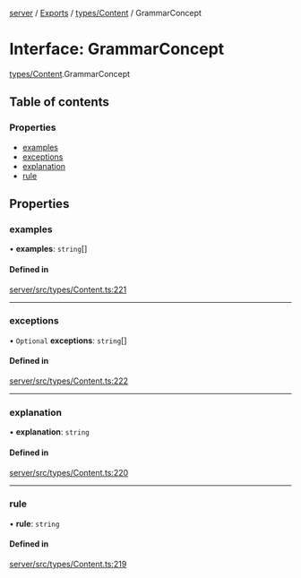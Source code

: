 [server](../README.md) / [Exports](../modules.md) / [types/Content](../modules/types_Content.md) / GrammarConcept

# Interface: GrammarConcept

[types/Content](../modules/types_Content.md).GrammarConcept

## Table of contents

### Properties

- [examples](types_Content.GrammarConcept.md#examples)
- [exceptions](types_Content.GrammarConcept.md#exceptions)
- [explanation](types_Content.GrammarConcept.md#explanation)
- [rule](types_Content.GrammarConcept.md#rule)

## Properties

### examples

• **examples**: `string`[]

#### Defined in

[server/src/types/Content.ts:221](https://github.com/niklas-joh/french-learning-platform/blob/df287cd90d2fc20ebbe1da4bb7d2c97b195a5de7/server/src/types/Content.ts#L221)

___

### exceptions

• `Optional` **exceptions**: `string`[]

#### Defined in

[server/src/types/Content.ts:222](https://github.com/niklas-joh/french-learning-platform/blob/df287cd90d2fc20ebbe1da4bb7d2c97b195a5de7/server/src/types/Content.ts#L222)

___

### explanation

• **explanation**: `string`

#### Defined in

[server/src/types/Content.ts:220](https://github.com/niklas-joh/french-learning-platform/blob/df287cd90d2fc20ebbe1da4bb7d2c97b195a5de7/server/src/types/Content.ts#L220)

___

### rule

• **rule**: `string`

#### Defined in

[server/src/types/Content.ts:219](https://github.com/niklas-joh/french-learning-platform/blob/df287cd90d2fc20ebbe1da4bb7d2c97b195a5de7/server/src/types/Content.ts#L219)
